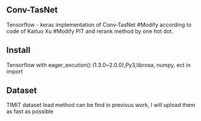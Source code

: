 ## Conv-TasNet
Tensorflow - keras implementation of Conv-TasNet
#Modify according to code of Kaituo Xu
#Modify PIT and rerank method by one hot dot.

## Install
Tensorflow with eager_excution() (1.3.0~2.0.0),Py3,librosa, numpy, ect in import 

## Dataset
TIMIT dataset load method can be find in previous work, I will upload them as fast as possible
